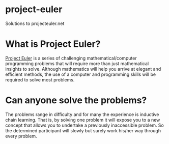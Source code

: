 # project-euler
Solutions to projecteuler.net

# What is Project Euler?

[Project Euler](https://projecteuler.net) is a series of challenging mathematical/computer programming problems that will require more than just mathematical insights to solve. Although mathematics will help you arrive at elegant and efficient methods, the use of a computer and programming skills will be required to solve most problems.


# Can anyone solve the problems?

The problems range in difficulty and for many the experience is inductive chain learning. That is, by solving one problem it will expose you to a new concept that allows you to undertake a previously inaccessible problem. So the determined participant will slowly but surely work his/her way through every problem.
